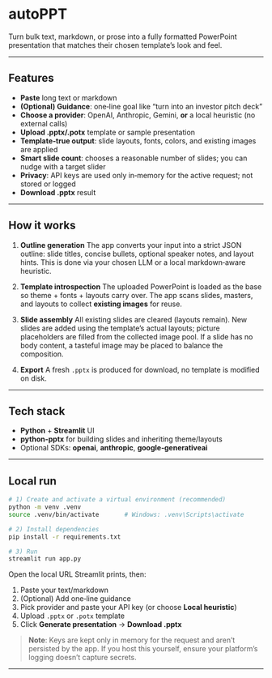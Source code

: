 # autoPPT
Turn bulk text, markdown, or prose into a fully formatted PowerPoint presentation that matches their chosen template’s look and feel.

---

## Features

* **Paste** long text or markdown
* **(Optional) Guidance**: one‑line goal like “turn into an investor pitch deck”
* **Choose a provider**: OpenAI, Anthropic, Gemini, **or** a local heuristic (no external calls)
* **Upload .pptx/.potx** template or sample presentation
* **Template‑true output**: slide layouts, fonts, colors, and existing images are applied
* **Smart slide count**: chooses a reasonable number of slides; you can nudge with a target slider
* **Privacy**: API keys are used only in‑memory for the active request; not stored or logged
* **Download .pptx** result

---

## How it works

1. **Outline generation**
   The app converts your input into a strict JSON outline: slide titles, concise bullets, optional speaker notes, and layout hints. This is done via your chosen LLM or a local markdown‑aware heuristic.

2. **Template introspection**
   The uploaded PowerPoint is loaded as the base so theme + fonts + layouts carry over. The app scans slides, masters, and layouts to collect **existing images** for reuse.

3. **Slide assembly**
   All existing slides are cleared (layouts remain). New slides are added using the template’s actual layouts; picture placeholders are filled from the collected image pool. If a slide has no body content, a tasteful image may be placed to balance the composition.

4. **Export**
   A fresh `.pptx` is produced for download, no template is modified on disk.

---

## Tech stack

* **Python** + **Streamlit** UI
* **python-pptx** for building slides and inheriting theme/layouts
* Optional SDKs: **openai**, **anthropic**, **google‑generativeai**

---

## Local run

```bash
# 1) Create and activate a virtual environment (recommended)
python -m venv .venv
source .venv/bin/activate       # Windows: .venv\Scripts\activate

# 2) Install dependencies
pip install -r requirements.txt

# 3) Run
streamlit run app.py
```

Open the local URL Streamlit prints, then:

1. Paste your text/markdown
2. (Optional) Add one‑line guidance
3. Pick provider and paste your API key (or choose **Local heuristic**)
4. Upload `.pptx` or `.potx` template
5. Click **Generate presentation** → **Download .pptx**

> **Note**: Keys are kept only in memory for the request and aren’t persisted by the app. If you host this yourself, ensure your platform’s logging doesn’t capture secrets.

---
